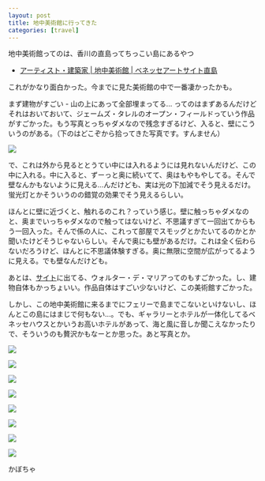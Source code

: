 ```yaml
---
layout: post
title: 地中美術館に行ってきた
categories: [travel]
---
```


地中美術館ってのは、香川の直島ってちっこい島にあるやつ

* [アーティスト・建築家 | 地中美術館 | ベネッセアートサイト直島](http://www.benesse-artsite.jp/chichu/portfolio.html)

これがかなり面白かった。今までに見た美術館の中で一番凄かったかも。

<!--more-->

まず建物がすごい - 山の上にあって全部埋まってる... ってのはまずあるんだけどそれはおいておいて、ジェームズ・タレルのオープン・フィールドっていう作品がすごかった。もう写真とっちゃダメなので残念すぎるけど、入ると、壁にこういうのがある。（下のはどこぞから拾ってきた写真です。すんません）

![](http://cdn.dropmark.com/2008/cc052a53a8251c175f677eee4133fd59a42dc0a3/Picture%201.png)

で、これは外から見るととうてい中には入れるようには見れないんだけど、この中に入れる。中に入ると、ずーっと奥に続いてて、奥はもやもやしてる。そんで壁なんかもないように見える…んだけども、実は光の下加減でそう見えるだけ。蛍光灯とかそういうのの錯覚の効果でそう見えるらしい。

ほんとに壁に近づくと、触れるのこれ？っていう感じ。壁に触っちゃダメなのと、奥までいっちゃダメなので触ってはないけど、不思議すぎて一回出てからもう一回入った。そんで係の人に、これって部屋でスモッグとかたいてるのかとか聞いたけどそうじゃないらしい。そんで奥にも壁があるだけ。これは全く伝わらないだろうけど、ほんとに不思議体験すぎる。奥に無限に空間が広がってるように見える。でも壁なんだけども。

あとは、[サイト](http://www.benesse-artsite.jp/chichu/portfolio.html)に出てる、ウォルター・デ・マリアってのもすごかった。し、建物自体もかっちょいい。作品自体はすごい少ないけど、この美術館すごかった。

しかし、この地中美術館に来るまでにフェリーで島までこないといけないし、ほんとこの島にはまじで何もない...。でも、ギャラリーとホテルが一体化してるベネッセハウスとかいうお高いホテルがあって、海と風に音しか聞こえなかったりで、そういうのも贅沢かもなーとか思った。あと写真とか。


![](http://cdn.dropmark.com/2008/e309862c158cf314419a616903544708a5549b34/IMG_7187.jpg)

![](http://cdn.dropmark.com/2008/920d4f2235533d7c1b1cfe56030762b9c5ceb57e/IMG_7200.jpg)

![](http://cdn.dropmark.com/2008/659e64cb10fae41d1df381d12e96bf2241f6c9ee/IMG_7185.jpg)

![](http://cdn.dropmark.com/2008/4023d81fecce9ffaf0f1ca3def95f6d0df62152b/IMG_7196.jpg)

![](http://cdn.dropmark.com/2008/adce0877605f5ca0fe04684e485b6829866eddee/IMG_7191.jpg)

![](http://cdn.dropmark.com/2008/8109c182f3213df45a94a1144d71ca278207317d/IMG_7156.jpg)

![](http://cdn.dropmark.com/2008/5120c25b1e48dc8afb6783ee6a966c984331a7ac/IMG_7162.jpg)

![](http://cdn.dropmark.com/2008/c4983717b35beaf42e546fbf05ebebaaf1334804/IMG_7152.jpg)


かぼちゃ
